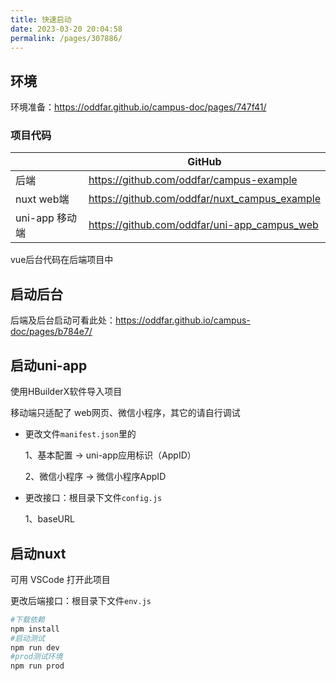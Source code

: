 ```yaml
---
title: 快速启动
date: 2023-03-20 20:04:58
permalink: /pages/307886/
---
```



## 环境

环境准备：<https://oddfar.github.io/campus-doc/pages/747f41/>



### 项目代码

|                | GitHub                                          |
| -------------- | ----------------------------------------------- |
| 后端           | <https://github.com/oddfar/campus-example>      |
| nuxt web端     | <https://github.com/oddfar/nuxt_campus_example> |
| uni-app 移动端 | <https://github.com/oddfar/uni-app_campus_web>  |

vue后台代码在后端项目中

## 启动后台

后端及后台启动可看此处：<https://oddfar.github.io/campus-doc/pages/b784e7/>

## 启动uni-app

使用HBuilderX软件导入项目

移动端只适配了 web网页、微信小程序，其它的请自行调试

- 更改文件`manifest.json`里的

  1、基本配置 -> uni-app应用标识（AppID）

  2、微信小程序 -> 微信小程序AppID

- 更改接口：根目录下文件`config.js`

  1、baseURL

## 启动nuxt

可用 VSCode 打开此项目

更改后端接口：根目录下文件`env.js`

```sh
#下载依赖
npm install
#启动测试
npm run dev
#prod测试环境
npm run prod
```

